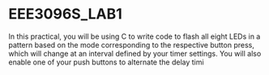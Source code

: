 # EEE3096S_LAB1
In this practical, you will be using C to write code to flash all eight LEDs in a pattern based on the mode corresponding to the respective button press, which will change at an interval defined by your timer settings. You will also enable one of your push buttons to alternate the delay timi

